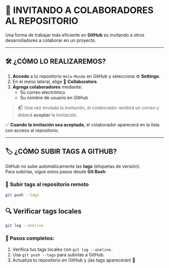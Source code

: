 # 👥 **INVITANDO A COLABORADORES AL REPOSITORIO**

Una forma de trabajar más eficiente en **GitHub** es invitando a otros desarrolladores a colaborar en un proyecto.​

---

## 🛠️ **¿CÓMO LO REALIZAREMOS?**

1. **Accede** a tu repositorio `Hola-Mundo` en GitHub y selecciona ⚙️ **Settings**.
2. En el menú lateral, elige 👥 **Collaborators**.
3. **Agrega colaboradores** mediante:
   - Su correo electrónico  
   - Su nombre de usuario en GitHub  

> 📬 Una vez enviada la invitación, el colaborador recibirá un correo y deberá **aceptar** la invitación.

✅ **Cuando la invitación sea aceptada**, el colaborador aparecerá en la lista con acceso al repositorio.

---

## 🏷️ **¿CÓMO SUBIR TAGS A GITHUB?**

GitHub no sube automáticamente las **tags** (etiquetas de versión).  
Para subirlas, sigue estos pasos desde **Git Bash**:

### 🔄 **Subir tags al repositorio remoto**
```bash
git push --tags
```

## **🔍 Verificar tags locales**
```bash
git log --oneline
```

### 📌 Pasos completos:
1. Verifica tus tags locales con `git log --oneline.`
2. Usa `git push --tags` para subirlas a GitHub.
3. Actualiza tu repositorio en GitHub y ¡las tags aparecerán! 🎯

